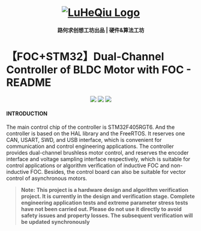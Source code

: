<!--
 * @Author       : LuHeQiu
 * @Date         : 2021-12-08 13:26:15
 * @LastEditTime : 2021-12-08 15:43:43
 * @LastEditors  : DeaneChen
 * @Description  : 
 * @FilePath     : \motor-controller-with-foc\README.en.md
 * HomePage     : https://luheqiu.com
-->
<div align="center">
    <br/>
    <h1>
        <a href="http://www.luheqiu.com" target="_blank" rel="noopener noreferrer">
        <img src="https://cxbox.luheqiu.com/Static/image/LuHeQiu_LOGO(1920x1080)HD.png" alt="LuHeQiu Logo">
        </a>
    </h1>
    <strong>路何求创想工坊出品 | 硬件&算法工坊</strong>
</div>

# 【FOC+STM32】Dual-Channel Controller of BLDC Motor with FOC - README

<p align="center">
    <img src="https://img.shields.io/badge/Release-v0.1.0-blue">
    <img src="https://img.shields.io/badge/dynamic/json?style=flat-square&label=Gitee%20stars&url=https://gitee.com/api/v5/repos/luheqiu/motor-controller-with-foc&query=$.stargazers_count">
    <img src="https://img.shields.io/badge/Platform-KEIL & AD-lightgray">
</p>

#### INTRODUCTION
The main control chip of the controller is STM32F405RGT6. And the controller is based on the HAL library and the FreeRTOS. It reserves one CAN, USART, SWD, and USB interface, which is convenient for communication and control engineering applications. The controller provides dual-channel brushless motor control, and reserves the encoder interface and voltage sampling interface respectively, which is suitable for control applications or algorithm verification of inductive FOC and non-inductive FOC. Besides, the control board can also be suitable for vector control of asynchronous motors.

> **Note: This project is a hardware design and algorithm verification project. It is currently in the design and verification stage. Complete engineering application tests and extreme parameter stress tests have not been carried out. Please do not use it directly to avoid safety issues and property losses. The subsequent verification will be updated synchronously**

